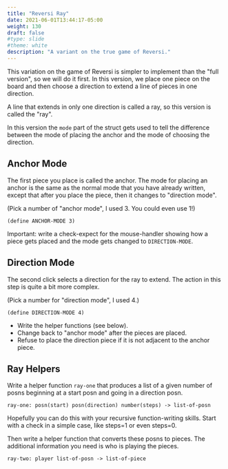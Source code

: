 ```yaml
---
title: "Reversi Ray" 
date: 2021-06-01T13:44:17-05:00
weight: 130
draft: false
#type: slide
#theme: white
description: "A variant on the true game of Reversi."
---
```


This variation on the game of Reversi is simpler to implement than the
"full version", so we will do it first. In this version, we place one
piece on the board and then choose a direction to extend a line of
pieces in one direction. 

A line that extends in only one direction is called a ray, so this
version is called the "ray".

In this version the `mode` part of the struct gets used to tell the
difference between the mode of placing the anchor and the mode of
choosing the direction.

## Anchor Mode

The first piece you place is called the anchor. 
The mode for placing an anchor is the same as the normal mode that you
have already written, except that after you place the piece, then it
changes to "direction mode".

(Pick a number of "anchor mode", I used 3. You could even use 1!)

    (define ANCHOR-MODE 3)

Important: write a check-expect for the mouse-handler showing how a
piece gets placed and the mode gets changed to `DIRECTION-MODE`.

## Direction Mode

The second click selects a direction for the ray to extend. The action
in this step is quite a bit more complex.

(Pick a number for "direction mode", I used 4.)

    (define DIRECTION-MODE 4)

* Write the helper functions (see below).
* Change back to "anchor mode" after the pieces are placed.
* Refuse to place the direction piece if it is not adjacent to the
  anchor piece.
  
  


## Ray Helpers

Write a helper function `ray-one` that produces a list of a given
number of posns beginning at a start posn and going in a direction
posn.

    ray-one: posn(start) posn(direction) number(steps) -> list-of-posn 

Hopefully you can do this with your recursive function-writing
skills. Start with a check in a simple case, like steps=1 or even
steps=0.

Then write a helper function that converts these posns to pieces. The
additional information you need is who is playing the pieces.

    ray-two: player list-of-posn -> list-of-piece
    
    
